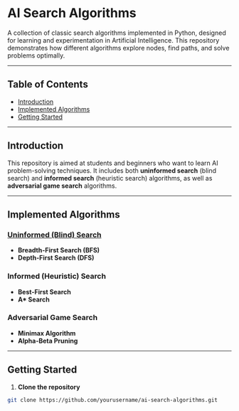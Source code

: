 # AI Search Algorithms

A collection of classic search algorithms implemented in Python, designed for learning and experimentation in Artificial Intelligence. This repository demonstrates how different algorithms explore nodes, find paths, and solve problems optimally.

---

## Table of Contents

- [Introduction](#introduction)  
- [Implemented Algorithms](#implemented-algorithms)  
- [Getting Started](#getting-started)  

---

## Introduction

This repository is aimed at students and beginners who want to learn AI problem-solving techniques. It includes both **uninformed search** (blind search) and **informed search** (heuristic search) algorithms, as well as **adversarial game search** algorithms.  

---

## Implemented Algorithms

### [Uninformed (Blind) Search](./Blind-Search)
- **Breadth-First Search (BFS)**  
- **Depth-First Search (DFS)**  

### Informed (Heuristic) Search
- **Best-First Search**  
- **A\* Search**  

### Adversarial Game Search
- **Minimax Algorithm**  
- **Alpha-Beta Pruning**  

---

## Getting Started

1. **Clone the repository**
```bash
git clone https://github.com/yourusername/ai-search-algorithms.git
